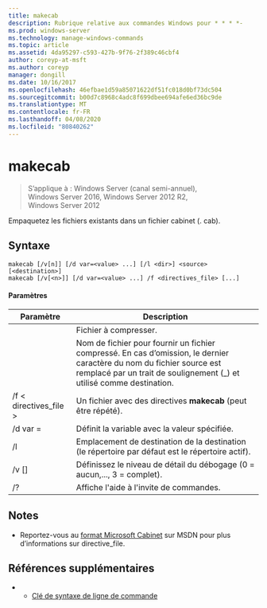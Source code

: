 ```yaml
---
title: makecab
description: Rubrique relative aux commandes Windows pour * * * *-
ms.prod: windows-server
ms.technology: manage-windows-commands
ms.topic: article
ms.assetid: 4da95297-c593-427b-9f76-2f389c46cbf4
author: coreyp-at-msft
ms.author: coreyp
manager: dongill
ms.date: 10/16/2017
ms.openlocfilehash: 46efbae1d59a85071622df51fc018d0bf73dc504
ms.sourcegitcommit: b00d7c8968c4adc8f699dbee694afe6ed36bc9de
ms.translationtype: MT
ms.contentlocale: fr-FR
ms.lasthandoff: 04/08/2020
ms.locfileid: "80840262"
---
```

# <a name="makecab"></a>makecab

>S’applique à : Windows Server (canal semi-annuel), Windows Server 2016, Windows Server 2012 R2, Windows Server 2012

Empaquetez les fichiers existants dans un fichier cabinet (. cab).
## <a name="syntax"></a>Syntaxe
```
makecab [/v[n]] [/d var=<value> ...] [/l <dir>] <source> [<destination>]
makecab [/v[<n>]] [/d var=<value> ...] /f <directives_file> [...]
```
#### <a name="parameters"></a>Paramètres

|      Paramètre       |                                                                        Description                                                                        |
|----------------------|-----------------------------------------------------------------------------------------------------------------------------------------------------------|
|       <source>       |                                                                     Fichier à compresser.                                                                     |
|    <destination>     | Nom de fichier pour fournir un fichier compressé. En cas d’omission, le dernier caractère du nom du fichier source est remplacé par un trait de soulignement (_) et utilisé comme destination. |
| /f < directives_file > |                                                   Un fichier avec des directives **makecab** (peut être répété).                                                   |
|    /d var =<value>    |                                                          Définit la variable avec la valeur spécifiée.                                                           |
|       /l <dir>       |                                               Emplacement de destination de la destination (le répertoire par défaut est le répertoire actif).                                               |
|       /v [<n>]        |                                                    Définissez le niveau de détail du débogage (0 = aucun,..., 3 = complet).                                                     |
|          /?          |                                                           Affiche l'aide à l'invite de commandes.                                                            |

## <a name="remarks"></a>Notes
-   Reportez-vous au [format Microsoft Cabinet](https://go.microsoft.com/fwlink/?LinkId=226852) sur MSDN pour plus d’informations sur directive_file.

## <a name="additional-references"></a>Références supplémentaires
-   - [Clé de syntaxe de ligne de commande](command-line-syntax-key.md)

